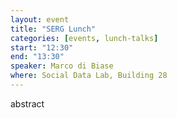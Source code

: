 ```yaml
---
layout: event
title: "SERG Lunch"
categories: [events, lunch-talks]
start: "12:30"
end: "13:30"
speaker: Marco di Biase
where: Social Data Lab, Building 28
---
```


abstract
